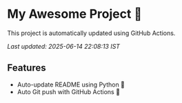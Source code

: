 # My Awesome Project 🚀

This project is automatically updated using GitHub Actions.

_Last updated: 2025-06-14 22:08:13 IST_

## Features
- Auto-update README using Python 🐍
- Auto Git push with GitHub Actions 🤖
